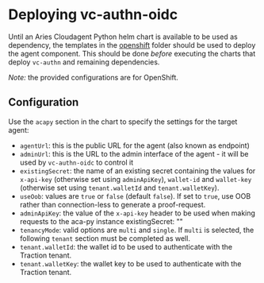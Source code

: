 # Deploying vc-authn-oidc

Until an Aries Cloudagent Python helm chart is available to be used as dependency, the templates in the [openshift](../openshift/) folder should be used to deploy the agent component. This should be done *before* executing the charts that deploy `vc-authn` and remaining dependencies.

*Note:* the provided configurations are for OpenShift.

## Configuration
Use the `acapy` section in the chart to specify the settings for the target agent:

- `agentUrl`: this is the public URL for the agent (also known as endpoint)
- `adminUrl`: this is the URL to the admin interface of the agent - it will be used by `vc-authn-oidc` to control it
- `existingSecret`: the name of an existing secret containing the values for `x-api-key` (otherwise set using `adminApiKey`), `wallet-id` and `wallet-key` (otherwise set using `tenant.walletId` and `tenant.walletKey`). 
- `useOob`: values are `true` or `false` (default `false`). If set to `true`, use OOB rather than connection-less to generate a proof-request.
- `adminApiKey`: the value of the `x-api-key` header to be used when making requests to the aca-py instance
existingSecret: ""
- `tenancyMode`: valid options are `multi` and `single`. If `multi` is selected, the following `tenant` section must be completed as well.
- `tenant.walletId`: the wallet id to be used to authenticate with the Traction tenant.
- `tenant.walletKey`: the wallet key to be used to authenticate with the Traction tenant.